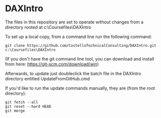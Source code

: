 # DAXIntro
 
 The files in this repository are set to operate without changes from a directory rooted at c:\Coursefiles\DAXIntro

 To set up a local copy, from a command line run the following command:

    git clone https://github.com/CostelloTechnicalConsulting/DAXIntro.git c:\Coursefiles\DAXIntro

(If you don't have the git command line tool, you can download and install from here: https://git-scm.com/download/win)

Afterwards, to update just doubleclick the batch file in the DAXIntro directory entitled UpdateFromGitHub.cmd

If you'd like to run the update commands manually, they are (from the root directory):

    git fetch --all
    git reset --hard HEAD
    git merge
